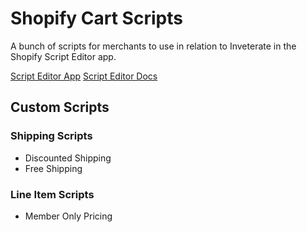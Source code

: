 # Shopify Cart Scripts

A bunch of scripts for merchants to use in relation to Inveterate in the Shopify Script Editor app.

[Script Editor App](https://apps.shopify.com/script-editor)
[Script Editor Docs](https://help.shopify.com/en/manual/checkout-settings/script-editor/shopify-scripts)

## Custom Scripts

### Shipping Scripts

- Discounted Shipping
- Free Shipping

### Line Item Scripts
- Member Only Pricing
